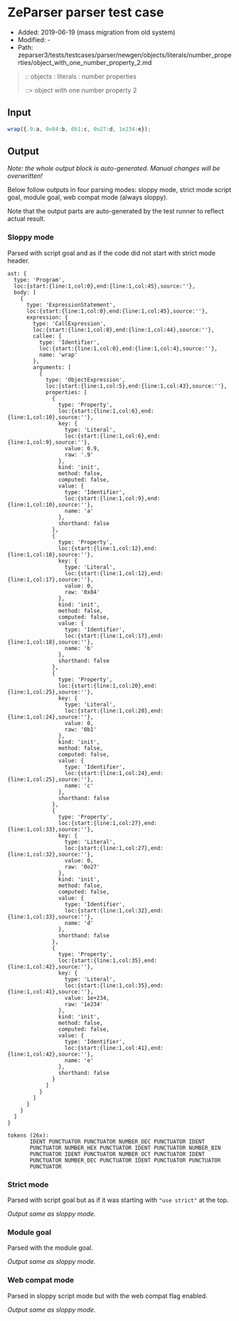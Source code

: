 # ZeParser parser test case

- Added: 2019-06-19 (mass migration from old system)
- Modified: -
- Path: zeparser3/tests/testcases/parser/newgen/objects/literals/number_properties/object_with_one_number_property_2.md

> :: objects : literals : number properties
>
> ::> object with one number property 2

## Input

`````js
wrap({.9:a, 0x84:b, 0b1:c, 0o27:d, 1e234:e});
`````

## Output

_Note: the whole output block is auto-generated. Manual changes will be overwritten!_

Below follow outputs in four parsing modes: sloppy mode, strict mode script goal, module goal, web compat mode (always sloppy).

Note that the output parts are auto-generated by the test runner to reflect actual result.

### Sloppy mode

Parsed with script goal and as if the code did not start with strict mode header.

`````
ast: {
  type: 'Program',
  loc:{start:{line:1,col:0},end:{line:1,col:45},source:''},
  body: [
    {
      type: 'ExpressionStatement',
      loc:{start:{line:1,col:0},end:{line:1,col:45},source:''},
      expression: {
        type: 'CallExpression',
        loc:{start:{line:1,col:0},end:{line:1,col:44},source:''},
        callee: {
          type: 'Identifier',
          loc:{start:{line:1,col:0},end:{line:1,col:4},source:''},
          name: 'wrap'
        },
        arguments: [
          {
            type: 'ObjectExpression',
            loc:{start:{line:1,col:5},end:{line:1,col:43},source:''},
            properties: [
              {
                type: 'Property',
                loc:{start:{line:1,col:6},end:{line:1,col:10},source:''},
                key: {
                  type: 'Literal',
                  loc:{start:{line:1,col:6},end:{line:1,col:9},source:''},
                  value: 0.9,
                  raw: '.9'
                },
                kind: 'init',
                method: false,
                computed: false,
                value: {
                  type: 'Identifier',
                  loc:{start:{line:1,col:9},end:{line:1,col:10},source:''},
                  name: 'a'
                },
                shorthand: false
              },
              {
                type: 'Property',
                loc:{start:{line:1,col:12},end:{line:1,col:18},source:''},
                key: {
                  type: 'Literal',
                  loc:{start:{line:1,col:12},end:{line:1,col:17},source:''},
                  value: 0,
                  raw: '0x84'
                },
                kind: 'init',
                method: false,
                computed: false,
                value: {
                  type: 'Identifier',
                  loc:{start:{line:1,col:17},end:{line:1,col:18},source:''},
                  name: 'b'
                },
                shorthand: false
              },
              {
                type: 'Property',
                loc:{start:{line:1,col:20},end:{line:1,col:25},source:''},
                key: {
                  type: 'Literal',
                  loc:{start:{line:1,col:20},end:{line:1,col:24},source:''},
                  value: 0,
                  raw: '0b1'
                },
                kind: 'init',
                method: false,
                computed: false,
                value: {
                  type: 'Identifier',
                  loc:{start:{line:1,col:24},end:{line:1,col:25},source:''},
                  name: 'c'
                },
                shorthand: false
              },
              {
                type: 'Property',
                loc:{start:{line:1,col:27},end:{line:1,col:33},source:''},
                key: {
                  type: 'Literal',
                  loc:{start:{line:1,col:27},end:{line:1,col:32},source:''},
                  value: 0,
                  raw: '0o27'
                },
                kind: 'init',
                method: false,
                computed: false,
                value: {
                  type: 'Identifier',
                  loc:{start:{line:1,col:32},end:{line:1,col:33},source:''},
                  name: 'd'
                },
                shorthand: false
              },
              {
                type: 'Property',
                loc:{start:{line:1,col:35},end:{line:1,col:42},source:''},
                key: {
                  type: 'Literal',
                  loc:{start:{line:1,col:35},end:{line:1,col:41},source:''},
                  value: 1e+234,
                  raw: '1e234'
                },
                kind: 'init',
                method: false,
                computed: false,
                value: {
                  type: 'Identifier',
                  loc:{start:{line:1,col:41},end:{line:1,col:42},source:''},
                  name: 'e'
                },
                shorthand: false
              }
            ]
          }
        ]
      }
    }
  ]
}

tokens (26x):
       IDENT PUNCTUATOR PUNCTUATOR NUMBER_DEC PUNCTUATOR IDENT
       PUNCTUATOR NUMBER_HEX PUNCTUATOR IDENT PUNCTUATOR NUMBER_BIN
       PUNCTUATOR IDENT PUNCTUATOR NUMBER_OCT PUNCTUATOR IDENT
       PUNCTUATOR NUMBER_DEC PUNCTUATOR IDENT PUNCTUATOR PUNCTUATOR
       PUNCTUATOR
`````

### Strict mode

Parsed with script goal but as if it was starting with `"use strict"` at the top.

_Output same as sloppy mode._

### Module goal

Parsed with the module goal.

_Output same as sloppy mode._

### Web compat mode

Parsed in sloppy script mode but with the web compat flag enabled.

_Output same as sloppy mode._
